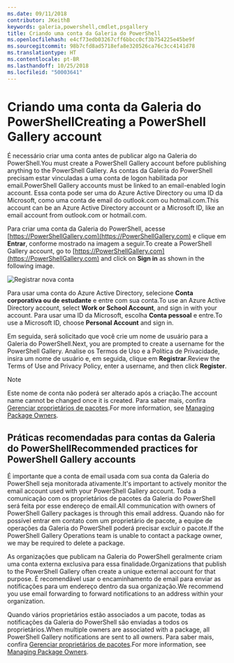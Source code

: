 ```yaml
---
ms.date: 09/11/2018
contributor: JKeithB
keywords: galeria,powershell,cmdlet,psgallery
title: Criando uma conta da Galeria do PowerShell
ms.openlocfilehash: e4cf73edb03267cff6bbcc0cf3b754225e45be9f
ms.sourcegitcommit: 98b7cfd8ad5718efa8e320526ca76c3cc4141d78
ms.translationtype: HT
ms.contentlocale: pt-BR
ms.lasthandoff: 10/25/2018
ms.locfileid: "50003641"
---
```

# <a name="creating-a-powershell-gallery-account"></a><span data-ttu-id="fb11f-103">Criando uma conta da Galeria do PowerShell</span><span class="sxs-lookup"><span data-stu-id="fb11f-103">Creating a PowerShell Gallery account</span></span>

<span data-ttu-id="fb11f-104">É necessário criar uma conta antes de publicar algo na Galeria do PowerShell.</span><span class="sxs-lookup"><span data-stu-id="fb11f-104">You must create a PowerShell Gallery account before publishing anything to the PowerShell Gallery.</span></span>
<span data-ttu-id="fb11f-105">As contas da Galeria do PowerShell precisam estar vinculadas a uma conta de logon habilitada por email.</span><span class="sxs-lookup"><span data-stu-id="fb11f-105">PowerShell Gallery accounts must be linked to an email-enabled login account.</span></span> <span data-ttu-id="fb11f-106">Essa conta pode ser uma do Azure Active Directory ou uma ID da Microsoft, como uma conta de email do outlook.com ou hotmail.com.</span><span class="sxs-lookup"><span data-stu-id="fb11f-106">This account can be an Azure Active Directory account or a Microsoft ID, like an email account from outlook.com or hotmail.com.</span></span>

<span data-ttu-id="fb11f-107">Para criar uma conta da Galeria do PowerShell, acesse [https://PowerShellGallery.com](https://PowerShellGallery.com) e clique em **Entrar**, conforme mostrado na imagem a seguir.</span><span class="sxs-lookup"><span data-stu-id="fb11f-107">To create a PowerShell Gallery account, go to [https://PowerShellGallery.com](https://PowerShellGallery.com) and click on **Sign in** as shown in the following image.</span></span>

![Registrar nova conta](../../Images/CreateAccount-Register.png)

<span data-ttu-id="fb11f-109">Para usar uma conta do Azure Active Directory, selecione **Conta corporativa ou de estudante** e entre com sua conta.</span><span class="sxs-lookup"><span data-stu-id="fb11f-109">To use an Azure Active Directory account, select **Work or School Account**, and sign in with your account.</span></span> <span data-ttu-id="fb11f-110">Para usar uma ID da Microsoft, escolha **Conta pessoal** e entre.</span><span class="sxs-lookup"><span data-stu-id="fb11f-110">To use a Microsoft ID, choose **Personal Account** and sign in.</span></span>

<span data-ttu-id="fb11f-111">Em seguida, será solicitado que você crie um nome de usuário para a Galeria do PowerShell.</span><span class="sxs-lookup"><span data-stu-id="fb11f-111">Next, you are prompted to create a username for the PowerShell Gallery.</span></span> <span data-ttu-id="fb11f-112">Analise os Termos de Uso e a Política de Privacidade, insira um nome de usuário e, em seguida, clique em **Registrar**.</span><span class="sxs-lookup"><span data-stu-id="fb11f-112">Review the Terms of Use and Privacy Policy, enter a username, and then click **Register**.</span></span>

> [!NOTE]
> <span data-ttu-id="fb11f-113">Este nome de conta não poderá ser alterado após a criação.</span><span class="sxs-lookup"><span data-stu-id="fb11f-113">The account name cannot be changed once it is created.</span></span> <span data-ttu-id="fb11f-114">Para saber mais, confira [Gerenciar proprietários de pacotes](managing-package-owners.md).</span><span class="sxs-lookup"><span data-stu-id="fb11f-114">For more information, see [Managing Package Owners](managing-package-owners.md).</span></span>

## <a name="recommended-practices-for-powershell-gallery-accounts"></a><span data-ttu-id="fb11f-115">Práticas recomendadas para contas da Galeria do PowerShell</span><span class="sxs-lookup"><span data-stu-id="fb11f-115">Recommended practices for PowerShell Gallery accounts</span></span>

<span data-ttu-id="fb11f-116">É importante que a conta de email usada com sua conta da Galeria do PowerShell seja monitorada ativamente.</span><span class="sxs-lookup"><span data-stu-id="fb11f-116">It's important to actively monitor the email account used with your PowerShell Gallery account.</span></span> <span data-ttu-id="fb11f-117">Toda a comunicação com os proprietários de pacotes da Galeria do PowerShell será feita por esse endereço de email.</span><span class="sxs-lookup"><span data-stu-id="fb11f-117">All communication with owners of PowerShell Gallery packages is through this email address.</span></span> <span data-ttu-id="fb11f-118">Quando não for possível entrar em contato com um proprietário de pacote, a equipe de operações da Galeria do PowerShell poderá precisar excluir o pacote.</span><span class="sxs-lookup"><span data-stu-id="fb11f-118">If the PowerShell Gallery Operations team is unable to contact a package owner, we may be required to delete a package.</span></span>

<span data-ttu-id="fb11f-119">As organizações que publicam na Galeria do PowerShell geralmente criam uma conta externa exclusiva para essa finalidade.</span><span class="sxs-lookup"><span data-stu-id="fb11f-119">Organizations that publish to the PowerShell Gallery often create a unique external account for that purpose.</span></span> <span data-ttu-id="fb11f-120">É recomendável usar o encaminhamento de email para enviar as notificações para um endereço dentro da sua organização.</span><span class="sxs-lookup"><span data-stu-id="fb11f-120">We recommend you use email forwarding to forward notifications to an address within your organization.</span></span>

<span data-ttu-id="fb11f-121">Quando vários proprietários estão associados a um pacote, todas as notificações da Galeria do PowerShell são enviadas a todos os proprietários.</span><span class="sxs-lookup"><span data-stu-id="fb11f-121">When multiple owners are associated with a package, all PowerShell Gallery notifications are sent to all owners.</span></span> <span data-ttu-id="fb11f-122">Para saber mais, confira [Gerenciar proprietários de pacotes](managing-package-owners.md).</span><span class="sxs-lookup"><span data-stu-id="fb11f-122">For more information, see [Managing Package Owners](managing-package-owners.md).</span></span>
